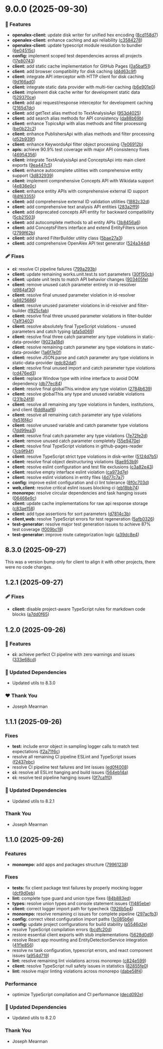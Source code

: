 # 9.0.0 (2025-09-30)

### 🚀 Features

- **openalex-client:** update disk writer for unified hex encoding ([8cd158d7](https://github.com/Mearman/Academic-Explorer/commit/8cd158d7))
- **openalex-client:** enhance caching and api reliability ([c3584278](https://github.com/Mearman/Academic-Explorer/commit/c3584278))
- **openalex-client:** update typescript module resolution to bundler ([6e04515c](https://github.com/Mearman/Academic-Explorer/commit/6e04515c))
- **config:** implement scoped test dependencies across all projects ([17e80743](https://github.com/Mearman/Academic-Explorer/commit/17e80743))
- **client:** add static cache implementation for GitHub Pages ([0a5baf51](https://github.com/Mearman/Academic-Explorer/commit/0a5baf51))
- **client:** add browser compatibility for disk caching ([d4d63c9f](https://github.com/Mearman/Academic-Explorer/commit/d4d63c9f))
- **client:** integrate API interceptor with HTTP client for disk caching ([9d166ad0](https://github.com/Mearman/Academic-Explorer/commit/9d166ad0))
- **client:** integrate static data provider with multi-tier caching ([b6e901e0](https://github.com/Mearman/Academic-Explorer/commit/b6e901e0))
- **client:** implement disk cache writer for development static data ([529370ce](https://github.com/Mearman/Academic-Explorer/commit/529370ce))
- **client:** add api request/response interceptor for development caching ([2165d7dc](https://github.com/Mearman/Academic-Explorer/commit/2165d7dc))
- **client:** add getText alias method to TextAnalysisApi ([953d4025](https://github.com/Mearman/Academic-Explorer/commit/953d4025))
- **client:** add search alias methods for API consistency ([da88b69b](https://github.com/Mearman/Academic-Explorer/commit/da88b69b))
- **client:** enhance TopicsApi with alias methods and filter processing ([be0b22c2](https://github.com/Mearman/Academic-Explorer/commit/be0b22c2))
- **client:** enhance PublishersApi with alias methods and filter processing ([d52b939f](https://github.com/Mearman/Academic-Explorer/commit/d52b939f))
- **client:** enhance KeywordsApi filter object processing ([7e06912b](https://github.com/Mearman/Academic-Explorer/commit/7e06912b))
- **apis:** achieve 90.9% test coverage with major API consistency fixes ([46954356](https://github.com/Mearman/Academic-Explorer/commit/46954356))
- **client:** integrate TextAnalysisApi and ConceptsApi into main client exports ([9ea447c5](https://github.com/Mearman/Academic-Explorer/commit/9ea447c5))
- **client:** enhance autocomplete utilities with comprehensive entity support ([3d832939](https://github.com/Mearman/Academic-Explorer/commit/3d832939))
- **client:** implement comprehensive Concepts API with Wikidata support ([4e836e0c](https://github.com/Mearman/Academic-Explorer/commit/4e836e0c))
- **client:** enhance entity APIs with comprehensive external ID support ([84f63355](https://github.com/Mearman/Academic-Explorer/commit/84f63355))
- **client:** add comprehensive external ID validation utilities ([1882c32d](https://github.com/Mearman/Academic-Explorer/commit/1882c32d))
- **client:** add comprehensive text analysis API entities ([283a2ff9](https://github.com/Mearman/Academic-Explorer/commit/283a2ff9))
- **client:** add deprecated concepts API entity for backward compatibility ([5cb21503](https://github.com/Mearman/Academic-Explorer/commit/5cb21503))
- **client:** add autocomplete methods to all entity APIs ([3b8456a6](https://github.com/Mearman/Academic-Explorer/commit/3b8456a6))
- **client:** add ConceptsFilters interface and extend EntityFilters union ([2799f62b](https://github.com/Mearman/Academic-Explorer/commit/2799f62b))
- **client:** add shared FilterBuilder utility class ([5bae27a3](https://github.com/Mearman/Academic-Explorer/commit/5bae27a3))
- **client:** add comprehensive OpenAlex API test generator ([524a344d](https://github.com/Mearman/Academic-Explorer/commit/524a344d))

### 🩹 Fixes

- **ci:** resolve CI pipeline failures ([799a293b](https://github.com/Mearman/Academic-Explorer/commit/799a293b))
- **client:** update remaining works.unit.test.ts sort parameters ([30f150cb](https://github.com/Mearman/Academic-Explorer/commit/30f150cb))
- **client:** update unit tests to match API behavior changes ([903405fe](https://github.com/Mearman/Academic-Explorer/commit/903405fe))
- **client:** remove unused catch parameter entirely in id-resolver ([d984af30](https://github.com/Mearman/Academic-Explorer/commit/d984af30))
- **client:** resolve final unused parameter violation in id-resolver ([a8825686](https://github.com/Mearman/Academic-Explorer/commit/a8825686))
- **client:** resolve unused parameter violations in id-resolver and filter-builder ([f925cfab](https://github.com/Mearman/Academic-Explorer/commit/f925cfab))
- **client:** resolve final three unused parameter violations in filter-builder ([7a1f3402](https://github.com/Mearman/Academic-Explorer/commit/7a1f3402))
- **client:** resolve absolutely final TypeScript violations - unused parameters and catch typing ([afa5d069](https://github.com/Mearman/Academic-Explorer/commit/afa5d069))
- **client:** resolve final three catch parameter any type violations in static-data-provider ([9023a18d](https://github.com/Mearman/Academic-Explorer/commit/9023a18d))
- **client:** resolve remaining catch parameter any type violations in static-data-provider ([1a6f7e0f](https://github.com/Mearman/Academic-Explorer/commit/1a6f7e0f))
- **client:** resolve JSON.parse and catch parameter any type violations in static-data-provider ([edc82daf](https://github.com/Mearman/Academic-Explorer/commit/edc82daf))
- **client:** resolve final unused import and catch parameter type violations ([cd476ed3](https://github.com/Mearman/Academic-Explorer/commit/cd476ed3))
- **client:** replace Window type with inline interface to avoid DOM dependency ([db77ec84](https://github.com/Mearman/Academic-Explorer/commit/db77ec84))
- **client:** resolve final globalThis.window any type violation ([2784b639](https://github.com/Mearman/Academic-Explorer/commit/2784b639))
- **client:** resolve globalThis any type and unused variable violations ([231b24f8](https://github.com/Mearman/Academic-Explorer/commit/231b24f8))
- **client:** resolve all remaining any type violations in funders, institutions, and client ([6dd8aaf6](https://github.com/Mearman/Academic-Explorer/commit/6dd8aaf6))
- **client:** resolve all remaining catch parameter any type violations ([fe516f4c](https://github.com/Mearman/Academic-Explorer/commit/fe516f4c))
- **client:** resolve unused variable and catch parameter type violations ([7dd99ea3](https://github.com/Mearman/Academic-Explorer/commit/7dd99ea3))
- **client:** resolve final catch parameter any type violations ([7e72fe2d](https://github.com/Mearman/Academic-Explorer/commit/7e72fe2d))
- **client:** remove unused catch parameter completely ([55e9470e](https://github.com/Mearman/Academic-Explorer/commit/55e9470e))
- **client:** resolve final TypeScript violations in github-pages-reader ([7cb9f94f](https://github.com/Mearman/Academic-Explorer/commit/7cb9f94f))
- **client:** resolve TypeScript strict type violations in disk-writer ([5124d7b5](https://github.com/Mearman/Academic-Explorer/commit/5124d7b5))
- **client:** resolve final object destructuring violations ([8ae953b9](https://github.com/Mearman/Academic-Explorer/commit/8ae953b9))
- **client:** resolve eslint configuration and test file exclusions ([c3a82e43](https://github.com/Mearman/Academic-Explorer/commit/c3a82e43))
- **client:** resolve empty interface eslint violation ([ca973d7e](https://github.com/Mearman/Academic-Explorer/commit/ca973d7e))
- **client:** resolve eslint violations in entity files ([4d77c7a7](https://github.com/Mearman/Academic-Explorer/commit/4d77c7a7))
- **config:** improve eslint configuration and ci lint tolerance ([8f0c703d](https://github.com/Mearman/Academic-Explorer/commit/8f0c703d))
- **web,client:** resolve critical eslint issues blocking ci ([eb18bb74](https://github.com/Mearman/Academic-Explorer/commit/eb18bb74))
- **monorepo:** resolve circular dependencies and task hanging issues ([06466e9c](https://github.com/Mearman/Academic-Explorer/commit/06466e9c))
- **client:** update cache implementations for raw api response storage ([c83ae158](https://github.com/Mearman/Academic-Explorer/commit/c83ae158))
- **client:** add type assertions for sort parameters ([d7814c3b](https://github.com/Mearman/Academic-Explorer/commit/d7814c3b))
- **client,web:** resolve TypeScript errors for test regeneration ([5afb0326](https://github.com/Mearman/Academic-Explorer/commit/5afb0326))
- **test-generator:** resolve major test generation issues to achieve 87% test coverage ([f009bc19](https://github.com/Mearman/Academic-Explorer/commit/f009bc19))
- **test-generator:** improve route categorization logic ([a39dc8e4](https://github.com/Mearman/Academic-Explorer/commit/a39dc8e4))

## 8.3.0 (2025-09-27)

This was a version bump only for client to align it with other projects, there were no code changes.

## 1.2.1 (2025-09-27)

### 🩹 Fixes

- **client:** disable project-aware TypeScript rules for markdown code blocks ([a7dd0f65](https://github.com/Mearman/Academic-Explorer/commit/a7dd0f65))

## 1.2.0 (2025-09-26)

### 🚀 Features

- **ci:** achieve perfect CI pipeline with zero warnings and issues ([333e68cd](https://github.com/Mearman/Academic-Explorer/commit/333e68cd))

### 🧱 Updated Dependencies

- Updated utils to 8.3.0

### ❤️ Thank You

- Joseph Mearman

## 1.1.1 (2025-09-26)

### Fixes

- **test:** include error object in sampling logger calls to match test expectations ([f2a71f6c](https://github.com/Mearman/Academic-Explorer/commit/f2a71f6c))
- resolve all remaining CI pipeline ESLint and TypeScript issues ([f2437ebc](https://github.com/Mearman/Academic-Explorer/commit/f2437ebc))
- resolve CI pipeline test failures and lint issues ([ed0f4008](https://github.com/Mearman/Academic-Explorer/commit/ed0f4008))
- **ci:** resolve all ESLint hanging and build issues ([564eb14a](https://github.com/Mearman/Academic-Explorer/commit/564eb14a))
- **ci:** resolve test pipeline hanging issues ([0f7ca1f0](https://github.com/Mearman/Academic-Explorer/commit/0f7ca1f0))

### 🧱 Updated Dependencies

- Updated utils to 8.2.1

### Thank You

- Joseph Mearman

## 1.1.0 (2025-09-26)

### Features

- **monorepo:** add apps and packages structure ([79961238](https://github.com/Mearman/Academic-Explorer/commit/79961238))

### Fixes

- **tests:** fix client package test failures by properly mocking logger ([dcf9d0eb](https://github.com/Mearman/Academic-Explorer/commit/dcf9d0eb))
- **lint:** complete type guard and union type fixes ([84b883ed](https://github.com/Mearman/Academic-Explorer/commit/84b883ed))
- **types:** resolve union types and console statement issues ([11485ebe](https://github.com/Mearman/Academic-Explorer/commit/11485ebe))
- **client:** correct logger import path for typecheck ([1926b5e4](https://github.com/Mearman/Academic-Explorer/commit/1926b5e4))
- **monorepo:** resolve remaining ci issues for complete pipeline ([297acfb3](https://github.com/Mearman/Academic-Explorer/commit/297acfb3))
- **config:** correct vitest configuration import paths ([1c085b6e](https://github.com/Mearman/Academic-Explorer/commit/1c085b6e))
- **config:** update project configurations for build stability ([a5546d2e](https://github.com/Mearman/Academic-Explorer/commit/a5546d2e))
- resolve TypeScript compilation errors ([bcdfc20d](https://github.com/Mearman/Academic-Explorer/commit/bcdfc20d))
- restore essential client exports with stub implementations ([5628d0d9](https://github.com/Mearman/Academic-Explorer/commit/5628d0d9))
- resolve React app mounting and EntityDetectionService integration ([41f1e856](https://github.com/Mearman/Academic-Explorer/commit/41f1e856))
- resolve nx task configuration, typescript errors, and react component issues ([a954d719](https://github.com/Mearman/Academic-Explorer/commit/a954d719))
- **lint:** resolve remaining lint violations across monorepo ([c824e599](https://github.com/Mearman/Academic-Explorer/commit/c824e599))
- **client:** resolve TypeScript null safety issues in statistics ([82855fe0](https://github.com/Mearman/Academic-Explorer/commit/82855fe0))
- **lint:** resolve major linting violations across monorepo ([dabe58f4](https://github.com/Mearman/Academic-Explorer/commit/dabe58f4))

### Performance

- optimize TypeScript compilation and CI performance ([decd092e](https://github.com/Mearman/Academic-Explorer/commit/decd092e))

### 🧱 Updated Dependencies

- Updated utils to 8.2.0

### Thank You

- Joseph Mearman